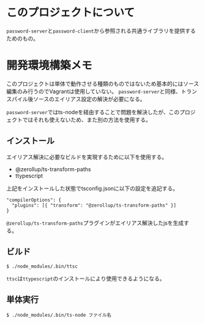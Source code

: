 # このプロジェクトについて
`password-server`と`password-client`から参照される共通ライブラリを提供するためのもの。

# 開発環境構築メモ
このプロジェクトは単体で動作させる種類のものではないため基本的にはソース編集のみ行うのでVagrantは使用していない。
`password-server`と同様、トランスパイル後ソースのエイリアス設定の解決が必要になる。

`password-server`ではts-nodeを経由することで問題を解決したが、このプロジェクトではそれも使えないため、また別の方法を使用する。

## インストール
エイリアス解決に必要なビルドを実現するために以下を使用する。
- @zerollup/ts-transform-paths
- ttypescript

上記をインストールした状態でtsconfig.jsonに以下の設定を追記する。

```
"compilerOptions": {
  "plugins": [{ "transform": "@zerollup/ts-transform-paths" }]
}
```

`@zerollup/ts-transform-paths`プラグインがエイリアス解決したjsを生成する。

## ビルド
```
$ ./node_modules/.bin/ttsc
```

`ttsc`は`ttypescript`のインストールにより使用できるようになる。

## 単体実行
```
$ ./node_modules/.bin/ts-node ファイル名
```